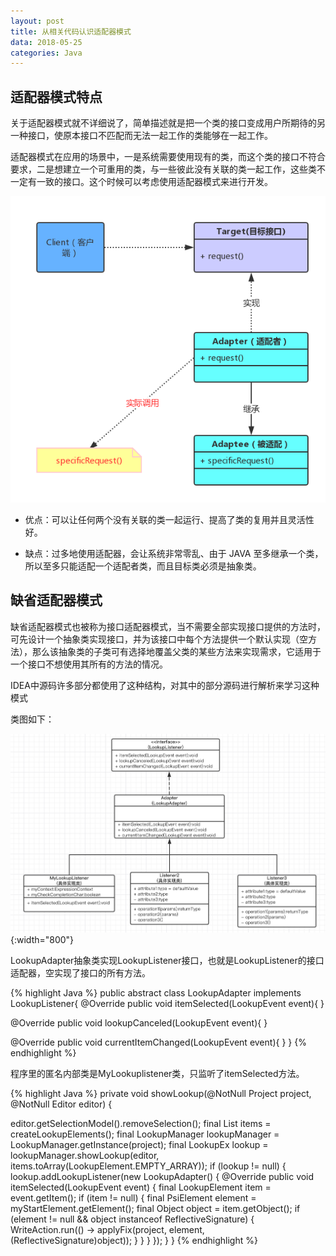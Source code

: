 ```yaml
---
layout: post
title: 从相关代码认识适配器模式
data: 2018-05-25
categories: Java
---
```


## 适配器模式特点

关于适配器模式就不详细说了，简单描述就是把一个类的接口变成用户所期待的另一种接口，使原本接口不匹配而无法一起工作的类能够在一起工作。

适配器模式在应用的场景中，一是系统需要使用现有的类，而这个类的接口不符合要求，二是想建立一个可重用的类，与一些彼此没有关联的类一起工作，这些类不一定有一致的接口。这个时候可以考虑使用适配器模式来进行开发。

![img](/img/adapter20180525.png)


- 优点：可以让任何两个没有关联的类一起运行、提高了类的复用并且灵活性好。

- 缺点：过多地使用适配器，会让系统非常零乱、由于 JAVA 至多继承一个类，所以至多只能适配一个适配者类，而且目标类必须是抽象类。

## 缺省适配器模式

缺省适配器模式也被称为接口适配器模式，当不需要全部实现接口提供的方法时，可先设计一个抽象类实现接口，并为该接口中每个方法提供一个默认实现（空方法），那么该抽象类的子类可有选择地覆盖父类的某些方法来实现需求，它适用于一个接口不想使用其所有的方法的情况。

IDEA中源码许多部分都使用了这种结构，对其中的部分源码进行解析来学习这种模式

类图如下：

![img](/img/LookupAdapter180902.jpg){:width="800"}

LookupAdapter抽象类实现LookupListener接口，也就是LookupListener的接口适配器，空实现了接口的所有方法。

{% highlight Java %}
public abstract class LookupAdapter implements LookupListener{
  @Override
  public void itemSelected(LookupEvent event){
  }

  @Override
  public void lookupCanceled(LookupEvent event){
  }

  @Override
  public void currentItemChanged(LookupEvent event){
  }
}
{% endhighlight %}

程序里的匿名内部类是MyLookuplistener类，只监听了itemSelected方法。

{% highlight Java %}
private void showLookup(@NotNull Project project, @NotNull Editor editor) {
 
  editor.getSelectionModel().removeSelection();
  final List<LookupElement> items = createLookupElements();
  final LookupManager lookupManager = LookupManager.getInstance(project);
  final LookupEx lookup = lookupManager.showLookup(editor, items.toArray(LookupElement.EMPTY_ARRAY));
  if (lookup != null) {
    lookup.addLookupListener(new LookupAdapter() {
      @Override
      public void itemSelected(LookupEvent event) {
        final LookupElement item = event.getItem();
        if (item != null) {
          final PsiElement element = myStartElement.getElement();
          final Object object = item.getObject();
          if (element != null && object instanceof ReflectiveSignature) {
            WriteAction.run(() -> applyFix(project, element, (ReflectiveSignature)object));
          }
        }
      }
    });
  }
}
{% endhighlight %}

